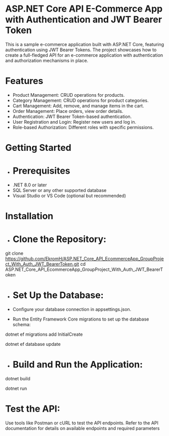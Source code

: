 # ASP.NET Core API E-Commerce App with Authentication and JWT Bearer Token
This is a sample e-commerce application built with ASP.NET Core, featuring authentication using JWT Bearer Tokens. The project showcases how to create a full-fledged API for an e-commerce application with authentication and authorization mechanisms in place.

# Features
* Product Management: CRUD operations for products.
* Category Management: CRUD operations for product categories.
* Cart Management: Add, remove, and manage items in the cart.
* Order Management: Place orders, view order details.
* Authentication: JWT Bearer Token-based authentication.
* User Registration and Login: Register new users and log in.
* Role-based Authorization: Different roles with specific permissions.
# Getting Started
* # Prerequisites
* .NET 8.0 or later
* SQL Server or any other supported database
* Visual Studio or VS Code (optional but recommended)

# Installation
* # Clone the Repository:
git clone https://github.com/EkromH/ASP.NET_Core_API_EcommerceApp_GroupProject_With_Auth_JWT_BearerToken.git
cd ASP.NET_Core_API_EcommerceApp_GroupProject_With_Auth_JWT_BearerToken

* # Set Up the Database:
* Configure your database connection in appsettings.json.

* Run the Entity Framework Core migrations to set up the database schema:

dotnet ef migrations add InitialCreate

dotnet ef database update

* # Build and Run the Application:

dotnet build

dotnet run

# Test the API:

Use tools like Postman or cURL to test the API endpoints.
Refer to the API documentation for details on available endpoints and required parameters
